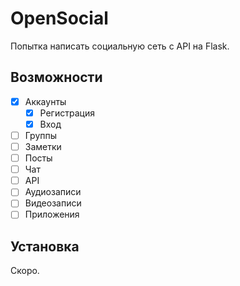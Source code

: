 # OpenSocial
Попытка написать социальную сеть с API на Flask.

## Возможности
- [X] Аккаунты
    - [X] Регистрация
    - [X] Вход
- [ ] Группы
- [ ] Заметки
- [ ] Посты
- [ ] Чат
- [ ] API
- [ ] Аудиозаписи
- [ ] Видеозаписи
- [ ] Приложения

## Установка
Скоро.